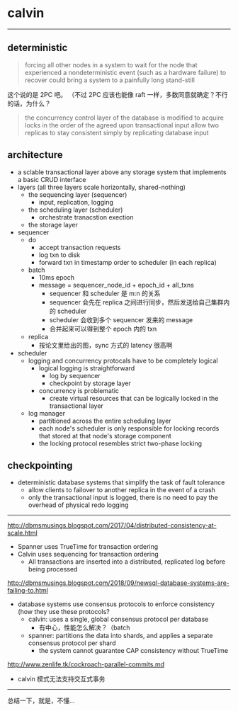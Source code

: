 # calvin

---

## deterministic

> forcing all other nodes in a system to wait for the node that experienced a
> nondeterministic event (such as a hardware failure) to recover could bring a
> system to a painfully long stand-still

这个说的是 2PC 吧。
（不过 2PC 应该也能像 raft 一样，多数同意就确定？不行的话，为什么？

> the concurrency control layer of the database is modified to acquire locks
> in the order of the agreed upon transactional input
> allow two replicas to stay consistent simply by replicating database input

## architecture

- a sclable transactional layer above any storage system that implements a basic CRUD interface
- layers (all three layers scale horizontally, shared-nothing)
    - the sequencing layer (sequencer)
        - input, replication, logging
    - the scheduling layer (scheduler)
        - orchestrate tranacstion exection
    - the storage layer
- sequencer
    - do
        - accept transaction requests
        - log txn to disk
        - forward txn in timestamp order to scheduler (in each replica)
    - batch
        - 10ms epoch
        - message = sequencer_node_id + epoch_id + all_txns
            - sequencer 和 scheduler 是 m:n 的关系
            - sequencer 会先在 replica 之间进行同步，然后发送给自己集群内的 scheduler
            - scheduler 会收到多个 sequencer 发来的 message
            - 合并起来可以得到整个 epoch 内的 txn
    - replica
        - 按论文里给出的图，sync 方式的 latency 很高啊
- scheduler
    - logging and concurrency protocals have to be completely logical
        - logical logging is straightforward
            - log by sequencer
            - checkpoint by storage layer
        - concurrency is problematic
            - create virtual resources that can be logically locked in the transactional layer
    - log manager
        - partitioned across the entire scheduling layer
        - each node's scheduler is only responsible for locking records that stored at that node's storage component
        - the locking protocol resembles strict two-phase locking

## checkpointing

- deterministic database systems that simplify the task of fault tolerance
    - allow clients to failover to another replica in the event of a crash
    - only the transactional input is logged, there is no need to pay the overhead of physical redo logging

---

http://dbmsmusings.blogspot.com/2017/04/distributed-consistency-at-scale.html

- Spanner uses TrueTime for transaction ordering
- Calvin uses sequencing for transaction ordering
    - All transactions are inserted into a distributed, replicated log before being processed

http://dbmsmusings.blogspot.com/2018/09/newsql-database-systems-are-failing-to.html

- database systems use consensus protocols to enforce consistency (how they use these protocols?
    - calvin: uses a single, global consensus protocol per database
        - 有中心，性能怎么解决？（batch
    - spanner: partitions the data into shards, and applies a separate consensus protocol per shard
        - the system cannot guarantee CAP consistency without TrueTime

http://www.zenlife.tk/cockroach-parallel-commits.md

- calvin 模式无法支持交互式事务

---

总结一下，就是，不懂…
